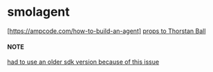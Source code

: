 # smolagent

[https://ampcode.com/how-to-build-an-agent]
[props to Thorstan Ball](https://www.youtube.com/watch?v=i7aQig-wjYA)
 
#### NOTE
[had to use an older sdk version because of this issue](https://github.com/anthropics/anthropic-sdk-go/issues/206)
